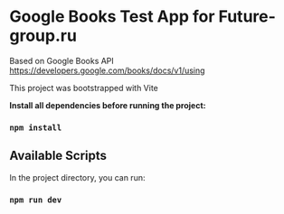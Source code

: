 # Google Books Test App for Future-group.ru

Based on Google Books API https://developers.google.com/books/docs/v1/using

This project was bootstrapped with Vite

**Install all dependencies before running the project:**

### `npm install`

## Available Scripts

In the project directory, you can run:

### `npm run dev`
